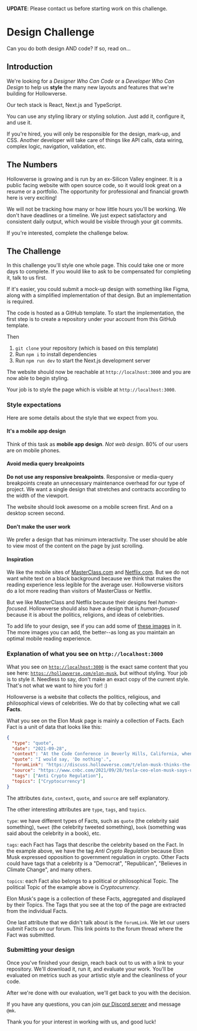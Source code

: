 **UPDATE**: Please contact us before starting work on this challenge.

# Design Challenge

Can you do both design AND code? If so, read on...

## Introduction

We're looking for a _Designer Who Can Code_ or a _Developer Who Can Design_ to help us **style** the many new layouts and features that we're building for Hollowverse.

Our tech stack is React, Next.js and TypeScript.

You can use any styling library or styling solution. Just add it, configure it, and use it.

If you're hired, you will only be responsible for the design, mark-up, and CSS. Another developer will take care of things like API calls, data wiring, complex logic, navigation, validation, etc.

## The Numbers

Hollowverse is growing and is run by an ex-Silicon Valley engineer. It is a public facing website with open source code, so it would look great on a resume or a portfolio. The opportunity for professional and financial growth here is very exciting!

We will not be tracking how many or how little hours you'll be working. We don't have deadlines or a timeline. We just expect satisfactory and consistent daily output, which would be visible through your git commits.

If you're interested, complete the challenge below.

## The Challenge

In this challenge you'll style one whole page. This could take one or more days to complete. If you would like to ask to be compensated for completing it, talk to us first.

If it's easier, you could submit a mock-up design with something like Figma, along with a simplified implementation of that design. But an implementation is required.

The code is hosted as a GitHub template. To start the implementation, the first step is to create a repository under your account from this GitHub template.

Then

1. `git clone` your repository (which is based on this template)
1. Run `npm i` to install dependencies
1. Run `npm run dev` to start the Next.js development server

The website should now be reachable at `http://localhost:3000` and you are now able to begin styling.

Your job is to style the page which is visible at `http://localhost:3000`.

### Style expectations

Here are some details about the style that we expect from you.

#### It's a mobile app design

Think of this task as **mobile app design**. _Not web design_. 80% of our users are on mobile phones.

#### Avoid media query breakpoints

**Do not use any responsive breakpoints**. Responsive or media-query breakpoints create an unnecessary maintenance overhead for our type of project. We want a single design that stretches and contracts according to the width of the viewport.

The website should look awesome on a mobile screen first. And on a desktop screen second.

#### Don't make the user work

We prefer a design that has minimum interactivity. The user should be able to view most of the content on the page by just scrolling.

#### Inspiration

We like the mobile sites of [MasterClass.com](https://www.masterclass.com/) and [Netflix.com](https://www.netflix.com/). But we do not want white text on a black background because we think that makes the reading experience less legible for the average user. Hollowverse visitors do a lot more reading than visitors of MasterClass or Netflix.

But we like MasterClass and Netflix because their designs feel _human-focused_. Hollowverse should also have a design that is _human-focused_ because it is about the politics, religions, and ideas of celebrities.

To add life to your design, see if you can add some of [these images](https://commons.wikimedia.org/w/index.php?search=elon+musk&title=Special:MediaSearch&go=Go&type=image) in it. The more images you can add, the better--as long as you maintain an optimal mobile reading experience.

### Explanation of what you see on `http://localhost:3000`

What you see on [`http://localhost:3000`](http://localhost:3000) is the exact same content that you see here: [`https://hollowverse.com/elon-musk`](https://hollowverse.com/elon-musk), but without styling. Your job is to style it. Needless to say, don't make an exact copy of the current style. That's not what we want to hire you for! :)

Hollowverse is a website that collects the politics, religious, and philosophical views of celebrities. We do that by collecting what we call **Facts**.

What you see on the Elon Musk page is mainly a collection of Facts. Each Fact is a unit of data that looks like this:

```json
{
  "type": "quote",
  "date": "2021-09-28",
  "context": "At the Code Conference in Beverly Hills, California, when asked if government should regulate cryptocurrencies, Elon Musk said:",
  "quote": "I would say, 'Do nothing'.",
  "forumLink": "https://discuss.hollowverse.com/t/elon-musk-thinks-the-government-should-not-regulate-crypto/1537",
  "source": "https://www.cnbc.com/2021/09/28/tesla-ceo-elon-musk-says-us-government-should-avoid-regulating-crypto.html",
  "tags": ["Anti Crypto Regulation"],
  "topics": ["Cryptocurrency"]
}
```

The attributes `date`, `context`, `quote`, and `source` are self explanatory.

The other interesting attributes are `type`, `tags`, and `topics`.

`type`: we have different types of Facts, such as `quote` (the celebrity said something), `tweet` (the celebrity tweeted something), `book` (something was said about the celebrity in a book), etc.

`tags`: each Fact has Tags that describe the celebrity based on the Fact. In the example above, we have the tag _Anti Crypto Regulation_ because Elon Musk expressed opposition to government regulation in crypto. Other Facts could have tags that a celebrity is a "Democrat", "Republican", "Believes in Climate Change", and many others.

`topics`: each Fact also belongs to a political or philosophical Topic. The political Topic of the example above is _Cryptocurrency_.

Elon Musk's page is a collection of these Facts, aggregated and displayed by their Topics. The Tags that you see at the top of the page are extracted from the individual Facts.

One last attribute that we didn't talk about is the `forumLink`. We let our users submit Facts on our forum. This link points to the forum thread where the Fact was submitted.

### Submitting your design

Once you've finished your design, reach back out to us with a link to your repository. We'll download it, run it, and evaluate your work. You'll be evaluated on metrics such as your artistic style and the cleanliness of your code.

After we're done with our evaluation, we'll get back to you with the decision.

If you have any questions, you can join [our Discord server](https://discord.gg/7YRGb9Revs) and message `@mk`.

Thank you for your interest in working with us, and good luck!

